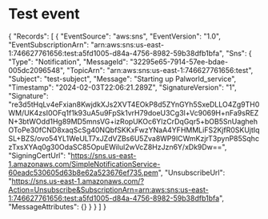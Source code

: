 # Test event

{
    "Records": [
        {
            "EventSource": "aws:sns",
            "EventVersion": "1.0",
            "EventSubscriptionArn": "arn:aws:sns:us-east-1:746627761656:test:a5fd1005-d84a-4756-8982-59b38dfb1bfa",
            "Sns": {
                "Type": "Notification",
                "MessageId": "32295e65-7914-57ee-bdae-005dc2096548",
                "TopicArn": "arn:aws:sns:us-east-1:746627761656:test",
                "Subject": "test-subject",
                "Message": "Starting up Palworld_service",
                "Timestamp": "2024-02-03T22:06:21.289Z",
                "SignatureVersion": "1",
                "Signature": "re3d5tHqLv4eFxian8KwjdkXJs2XVT4EOkP8d5ZYnGYh5SxeDLLO4Zg9TH0WM/UK4zsI0OFq1f1k93uA5u9FpSk1vrH79doeU3Cg3l+Vc9069H+nFa9sREZN+3btWOdd1Hg89MD5mnsVG+izRopUKOc6YlzCrDqGqr5+bOB5SnUaghehOToPe30fCND8xaqScSg40NQbfSKKxFwzYNaA4YFHMMLiFS2KjfR0SKUjtIqSL+BZS/ovo54YL1WeULT7xJZdVZBs6U5Zva8WP9ICWmKzjrT3pynP85SqhczTxsXYAq0g30OdaSC85OpuEWilul2wVcZ8HzJzn6Y/xDk9Dw==",
                "SigningCertUrl": "https://sns.us-east-1.amazonaws.com/SimpleNotificationService-60eadc530605d63b8e62a523676ef735.pem",
                "UnsubscribeUrl": "https://sns.us-east-1.amazonaws.com/?Action=Unsubscribe&SubscriptionArn=arn:aws:sns:us-east-1:746627761656:test:a5fd1005-d84a-4756-8982-59b38dfb1bfa",
                "MessageAttributes": {}
            }
        }
    ]
}